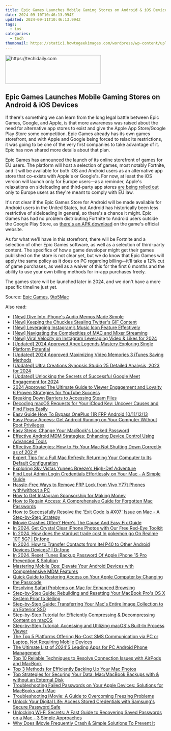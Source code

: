 ```yaml
---
title: Epic Games Launches Mobile Gaming Stores on Android & iOS Devices
date: 2024-09-10T10:46:13.994Z
updated: 2024-09-11T10:46:13.994Z
tags:
  - ios
categories:
  - tech
thumbnail: https://static1.howtogeekimages.com/wordpress/wp-content/uploads/2024/03/epic-games-store-hero.jpg
---
```






<!-- affiliate ads begin -->
<a href="https://aligracehair.sjv.io/c/5597632/2135414/19272" target="_top" id="2135414">
  <img src="//a.impactradius-go.com/display-ad/19272-2135414" border="0" alt="https://techidaily.com" width="300" height="90"/>
</a>
<img height="0" width="0" src="https://aligracehair.sjv.io/i/5597632/2135414/19272" style="position:absolute;visibility:hidden;" border="0" />
<!-- affiliate ads end -->




## Epic Games Launches Mobile Gaming Stores on Android & iOS Devices

If there's something we can learn from the long legal battle between Epic Games, Google, and Apple, is that more awareness was raised about the need for alternative app stores to exist and give the Apple App Store/Google Play Store some competition. Epic Games already has its own games storefront, and with Apple and Google being forced to relax its restrictions, it was going to be one of the very first companies to take advantage of it. Epic has now shared more details about that plan.

 Epic Games has announced the launch of its online storefront of games for EU users. The platform will host a selection of games, most notably Fortnite, and it will be available for both iOS and Android users as an alternative app store that co-exists with Apple's or Google's. For now, at least the iOS version will launch only for Europe users—as a reminder, Apple's relaxations on sideloading and third-party app stores [are being rolled out](https://extra-lessons.techidaily.com/the-final-cut-editors-toolkit-10-plugin-winners/) only to Europe users as they're meant to comply with EU law.

 It's not clear if the Epic Games Store for Android will be made available for Android users in the United States, but Android has historically been less restrictive of sideloading in general, so there's a chance it might. Epic Games has had no problem distributing Fortnite to Android users outside the Google Play Store, as [there's an APK download](https://www.fortnite.com/mobile/android) on the game's official website.

 As for what we'll have in this storefront, there will be Fortnite and a selection of other Epic Games software, as well as a selection of third-party content. The specifics of how a game developer might get their games published on the store is not clear yet, but we do know that Epic Games will apply the same policy as it does on PC regarding billing—it'll take a 12% cut of game purchases, as well as a waiver of this for the first 6 months and the ability to use your own billing methods for in-app purchases freely.

 The games store will be launched later in 2024, and we don't have a more specific timeline just yet.

 Source: [Epic Games](https://twitter.com/EpicGames/status/1770500825166545305), [9to5Mac](https://9to5mac.com/2024/03/20/epic-will-take-12-cut-of-epic-games-store-sales-when-it-launches-on-iphone-this-year/)

<ins class="adsbygoogle"
     style="display:block"
     data-ad-format="autorelaxed"
     data-ad-client="ca-pub-7571918770474297"
     data-ad-slot="1223367746"></ins>



<ins class="adsbygoogle"
     style="display:block"
     data-ad-client="ca-pub-7571918770474297"
     data-ad-slot="8358498916"
     data-ad-format="auto"
     data-full-width-responsive="true"></ins>

<span class="atpl-alsoreadstyle">Also read:</span>
<div><ul>
<li><a href="https://on-screen-recording.techidaily.com/new-dive-into-iphones-audio-memos-made-simple/"><u>[New] Dive Into iPhone's Audio Memos Made Simple</u></a></li>
<li><a href="https://twitter-videos.techidaily.com/new-keeping-the-chuckles-stealing-twitters-gif-content/"><u>[New] Keeping the Chuckles  Stealing Twitter's GIF Content</u></a></li>
<li><a href="https://instagram-video-recordings.techidaily.com/new-leveraging-instagrams-music-icon-feature-effectively/"><u>[New] Leveraging Instagram’s Music Icon Feature Effectively</u></a></li>
<li><a href="https://extra-skills.techidaily.com/new-navigating-the-complexities-of-mac-and-mixer-streaming/"><u>[New] Navigating the Complexities of MAC and Mixer Streaming</u></a></li>
<li><a href="https://instagram-videos.techidaily.com/new-viral-velocity-on-instagram-leveraging-video-and-likes-for-2024/"><u>[New] Viral Velocity on Instagram  Leveraging Video & Likes for 2024</u></a></li>
<li><a href="https://screen-activity-recording.techidaily.com/updated-2024-approved-apex-legends-mastery-exploring-single-platform-potential/"><u>[Updated] 2024 Approved  Apex Legends Mastery  Exploring Single Platform Potential</u></a></li>
<li><a href="https://remote-screen-capture.techidaily.com/updated-2024-approved-maximizing-video-memories-3-itunes-saving-methods/"><u>[Updated] 2024 Approved  Maximizing Video Memories  3 iTunes Saving Methods</u></a></li>
<li><a href="https://article-helps.techidaily.com/updated-ultra-creations-synopsis-studio-25-detailed-analysis-2023-for-2024/"><u>[Updated] Ultra Creations Synopsis  Studio 25 Detailed Analysis, 2023 for 2024</u></a></li>
<li><a href="https://screen-capture.techidaily.com/updated-unlocking-the-secrets-of-successful-google-meet-engagement-for-2024/"><u>[Updated] Unlocking the Secrets of Successful Google Meet Engagement for 2024</u></a></li>
<li><a href="https://youtube-webster.techidaily.com/approved-the-ultimate-guide-to-viewer-engagement-and-loyalty-6-proven-strategies-for-youtube-success/"><u>2024 Approved  The Ultimate Guide to Viewer Engagement and Loyalty  6 Proven Strategies for YouTube Success</u></a></li>
<li><a href="https://win11.techidaily.com/breaking-down-barriers-to-accessing-steam-files/"><u>Breaking Down Barriers to Accessing Steam Files</u></a></li>
<li><a href="https://os-tips.techidaily.com/decoding-macos-requests-for-your-icloud-key-uncover-causes-and-find-fixes-easily/"><u>Decoding macOS Requests for Your iCloud Key: Uncover Causes and Find Fixes Easily</u></a></li>
<li><a href="https://android-frp.techidaily.com/easy-guide-how-to-bypass-oneplus-11r-frp-android-10111213-by-drfone-android/"><u>Easy Guide How To Bypass OnePlus 11R FRP Android 10/11/12/13</u></a></li>
<li><a href="https://os-tips.techidaily.com/easy-peasy-access-get-android-running-on-your-computer-without-root-privileges/"><u>Easy Peasy Access: Get Android Running on Your Computer Without Root Privileges</u></a></li>
<li><a href="https://os-tips.techidaily.com/easy-steps-change-your-macbooks-locked-password/"><u>Easy Steps: Change Your MacBook's Locked Password</u></a></li>
<li><a href="https://os-tips.techidaily.com/effective-android-mdm-strategies-enhancing-device-control-using-advanced-tools/"><u>Effective Android MDM Strategies: Enhancing Device Control Using Advanced Tools</u></a></li>
<li><a href="https://os-tips.techidaily.com/1723620258862-effective-strategies-how-to-fix-your-mac-not-shutting-down-correctly-as-of-202/"><u>Effective Strategies: How to Fix Your Mac Not Shutting Down Correctly as of 202 #</u></a></li>
<li><a href="https://os-tips.techidaily.com/expert-tips-for-a-full-mac-refresh-returning-your-computer-to-its-default-configuration/"><u>Expert Tips for a Full Mac Refresh: Returning Your Computer to Its Default Configuration</u></a></li>
<li><a href="https://extra-tips.techidaily.com/exploring-sky-vistas-yuneec-breezes-high-def-adventure/"><u>Exploring Sky Vistas  Yuneec Breeze's High-Def Adventure</u></a></li>
<li><a href="https://os-tips.techidaily.com/find-lost-admin-login-credentials-effortlessly-on-your-mac-a-simple-guide/"><u>Find Lost Admin Login Credentials Effortlessly on Your Mac - A Simple Guide</u></a></li>
<li><a href="https://bypass-frp.techidaily.com/hassle-free-ways-to-remove-frp-lock-from-vivo-y77t-phones-withwithout-a-pc-by-drfone-android/"><u>Hassle-Free Ways to Remove FRP Lock from Vivo Y77t Phones with/without a PC</u></a></li>
<li><a href="https://instagram-video-files.techidaily.com/how-to-get-instagram-sponsorship-for-making-money/"><u>How to Get Instagram Sponsorship for Making Money</u></a></li>
<li><a href="https://os-tips.techidaily.com/how-to-regain-access-a-comprehensive-guide-for-forgotten-mac-passwords/"><u>How to Regain Access: A Comprehensive Guide for Forgotten Mac Passwords</u></a></li>
<li><a href="https://os-tips.techidaily.com/how-to-successfully-resolve-the-exit-code-is-x07-issue-on-mac-a-step-by-step-strategy/"><u>How to Successfully Resolve the 'Exit Code Is #X07' Issue on Mac - A Step-by-Step Strategy</u></a></li>
<li><a href="https://os-tips.techidaily.com/imovie-crashes-often-heres-the-cause-and-easy-fix-guide/"><u>IMovie Crashes Often? Here's The Cause And Easy Fix Guide</u></a></li>
<li><a href="https://some-knowledge.techidaily.com/in-2024-get-crystal-clear-iphone-photos-with-our-free-red-eye-toolkit/"><u>In 2024, Get Crystal Clear iPhone Photos with Our Free Red-Eye Toolkit</u></a></li>
<li><a href="https://pokemon-go-android.techidaily.com/in-2024-how-does-the-stardust-trade-cost-in-pokemon-go-on-realme-10t-5g-drfone-by-drfone-virtual-android/"><u>In 2024, How does the stardust trade cost In pokemon go On Realme 10T 5G? | Dr.fone</u></a></li>
<li><a href="https://android-transfer.techidaily.com/in-2024-how-to-transfer-contacts-from-itel-p40-to-other-android-devices-devices-drfone-by-drfone-transfer-from-android-transfer-from-android/"><u>In 2024, How to Transfer Contacts from Itel P40 to Other Android Devices Devices? | Dr.fone</u></a></li>
<li><a href="https://ios-unlock.techidaily.com/in-2024-reset-itunes-backup-password-of-apple-iphone-15-pro-prevention-and-solution-by-drfone-ios/"><u>In 2024, Reset iTunes Backup Password Of Apple iPhone 15 Pro Prevention & Solution</u></a></li>
<li><a href="https://os-tips.techidaily.com/mastering-mobile-ops-elevate-your-android-devices-with-comprehensive-mdm-features/"><u>Mastering Mobile Ops: Elevate Your Android Devices with Comprehensive MDM Features</u></a></li>
<li><a href="https://os-tips.techidaily.com/quick-guide-to-restoring-access-on-your-apple-computer-by-changing-the-passcode/"><u>Quick Guide to Restoring Access on Your Apple Computer by Changing the Passcode</u></a></li>
<li><a href="https://os-tips.techidaily.com/resolving-safari-problems-on-mac-for-enhanced-browsing/"><u>Resolving Safari Problems on Mac for Enhanced Browsing</u></a></li>
<li><a href="https://os-tips.techidaily.com/step-by-step-guide-rebuilding-and-resetting-your-macbook-pros-os-x-system-prior-to-selling/"><u>Step-by-Step Guide: Rebuilding and Resetting Your MacBook Pro's OS X System Prior to Selling</u></a></li>
<li><a href="https://os-tips.techidaily.com/step-by-step-guide-transferring-your-macs-entire-image-collection-to-an-exterior-ssd/"><u>Step-by-Step Guide: Transferring Your Mac's Entire Image Collection to an Exterior SSD</u></a></li>
<li><a href="https://os-tips.techidaily.com/step-by-step-tutorial-for-efficiently-compressing-and-decompressing-content-on-macos/"><u>Step-by-Step Tutorial for Efficiently Compressing & Decompressing Content on macOS</u></a></li>
<li><a href="https://os-tips.techidaily.com/step-by-step-tutorial-accessing-and-utilizing-macoss-built-in-process-viewer/"><u>Step-by-Step Tutorial: Accessing and Utilizing macOS's Built-In Process Viewer</u></a></li>
<li><a href="https://os-tips.techidaily.com/the-top-5-platforms-offering-no-cost-sms-communication-via-pc-or-laptop-not-requiring-mobile-devices/"><u>The Top 5 Platforms Offering No-Cost SMS Communication via PC or Laptop, Not Requiring Mobile Devices</u></a></li>
<li><a href="https://os-tips.techidaily.com/the-ultimate-list-of-2024s-leading-apps-for-pc-android-phone-management/"><u>The Ultimate List of 2024'S Leading Apps for PC Android Phone Management</u></a></li>
<li><a href="https://os-tips.techidaily.com/top-10-reliable-techniques-to-resolve-connection-issues-with-airpods-and-macbook/"><u>Top 10 Reliable Techniques to Resolve Connection Issues with AirPods and MacBook</u></a></li>
<li><a href="https://os-tips.techidaily.com/top-3-methods-for-efficiently-backing-up-your-mac-photos/"><u>Top 3 Methods for Efficiently Backing Up Your Mac Photos</u></a></li>
<li><a href="https://os-tips.techidaily.com/top-strategies-for-securing-your-data-macmacbook-backups-with-and-without-an-external-disk/"><u>Top Strategies for Securing Your Data: Mac/MacBook Backups with & without an External Disk</u></a></li>
<li><a href="https://os-tips.techidaily.com/troubleshooting-failed-passwords-on-your-apple-devices-solutions-for-macbooks-and-imac/"><u>Troubleshooting Failed Passwords on Your Apple Devices: Solutions for MacBooks and iMac</u></a></li>
<li><a href="https://os-tips.techidaily.com/troubleshooting-imovie-a-guide-to-overcoming-freezing-problems/"><u>Troubleshooting iMovie: A Guide to Overcoming Freezing Problems</u></a></li>
<li><a href="https://os-tips.techidaily.com/unlock-your-digital-life-access-stored-credentials-with-samsungs-secure-password-safe/"><u>Unlock Your Digital Life: Access Stored Credentials with Samsung's Secure Password Safe</u></a></li>
<li><a href="https://os-tips.techidaily.com/unlocking-wi-fi-secrets-a-fast-guide-to-recovering-saved-passwords-on-a-mac-3-simple-approaches/"><u>Unlocking Wi-Fi Secrets: A Fast Guide to Recovering Saved Passwords on a Mac - 3 Simple Approaches</u></a></li>
<li><a href="https://os-tips.techidaily.com/why-does-imovie-frequently-crash-and-simple-solutions-to-prevent-it/"><u>Why Does iMovie Frequently Crash & Simple Solutions To Prevent It</u></a></li>
</ul></div>
